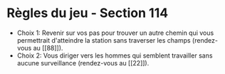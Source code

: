 # Règles du jeu - Section 114

- Choix 1: Revenir sur vos pas pour trouver un autre chemin qui vous permettrait d'atteindre la station sans traverser les champs (rendez-vous au [[88]]).
- Choix 2: Vous diriger vers les hommes qui semblent travailler sans aucune surveillance (rendez-vous au [[22]]).